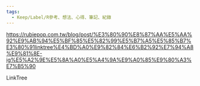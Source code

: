 ```yaml
---
tags:
  - Keep/Label/R參考、想法、心得、筆記、紀錄
---
```


https://rubiepop.com.tw/blog/post/%E3%80%90%E8%87%AA%E5%AA%92%E9%AB%94%E5%BF%85%E5%82%99%E5%B7%A5%E5%85%B7%E3%80%91linktree%E4%BD%A0%E9%82%84%E6%B2%92%E7%94%A8%E9%81%8E-ig%E5%A2%9E%E5%8A%A0%E5%A4%9A%E9%A0%85%E9%80%A3%E7%B5%90

LinkTree